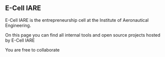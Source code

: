 ## E-Cell IARE

E-Cell IARE is the entrepreneurship cell at the Institute of Aeronautical Engineering. 

On this page you can find all internal tools and open source projects hosted by E-Cell IARE

You are free to collaborate
